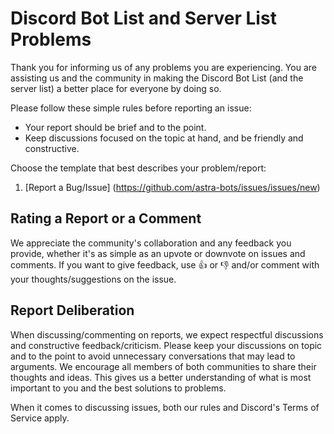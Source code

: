 # Discord Bot List and Server List Problems

Thank you for informing us of any problems you are experiencing. You are assisting us and the community in making the Discord Bot List (and the server list) a better place for everyone by doing so.

Please follow these simple rules before reporting an issue:

- Your report should be brief and to the point.
- Keep discussions focused on the topic at hand, and be friendly and constructive.

Choose the template that best describes your problem/report:

1. [Report a Bug/Issue]
(https://github.com/astra-bots/issues/issues/new)

## Rating a Report or a Comment

We appreciate the community's collaboration and any feedback you provide, whether it's as simple as an upvote or downvote on issues and comments.
If you want to give feedback, use :thumbsup: or :thumbsdown: and/or comment with your thoughts/suggestions on the issue.

## Report Deliberation

When discussing/commenting on reports, we expect respectful discussions and constructive feedback/criticism. Please keep your discussions on topic and to the point to avoid unnecessary conversations that may lead to arguments.
We encourage all members of both communities to share their thoughts and ideas. This gives us a better understanding of what is most important to you and the best solutions to problems.

When it comes to discussing issues, both our rules and Discord's Terms of Service apply.
